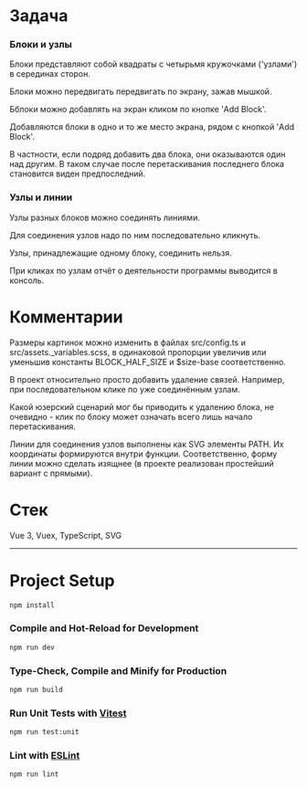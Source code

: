 # Задача

### Блоки и узлы

Блоки представляют собой квадраты с четырьмя кружочками ('узлами') в серединах сторон.

Блоки можно передвигать передвигать по экрану, зажав мышкой.

Бблоки можно добавлять на экран кликом по кнопке 'Add Block'. 

Добавляются блоки в одно и то же место экрана, рядом с кнопкой 'Add Block'. 

В частности, если подряд добавить два блока, они оказываются один над другим. В таком случае после перетаскивания последнего блока становится виден предпоследний.

### Узлы и линии

Узлы разных блоков можно соединять линиями. 

Для соединения узлов надо по ним последовательно кликнуть. 

Узлы, принадлежащие одному блоку, соединить нельзя. 

При кликах по узлам отчёт о деятельности программы выводится в консоль.

# Комментарии

Размеры картинок можно изменить в файлах src/config.ts и src/assets._variables.scss, в одинаковой пропорции увеличив или уменьшив константы BLOCK_HALF_SIZE и $size-base соответственно.

В проект относительно просто добавить удаление связей. Например, при последовательном клике по уже соединённым узлам.

Какой юзерский сценарий мог бы приводить к удалению блока, не очевидно - клик по блоку может означать всего лишь начало перетаскивания.

Линии для соединения узлов выполнены как SVG элементы PATH. Их координаты формируются внутри функции. Соответственно, форму линии можно сделать изящнее (в проекте реализован простейший вариант с прямыми).

# Стек

Vue 3, Vuex, TypeScript, SVG


______________________________________________________

# Project Setup

```sh
npm install
```

### Compile and Hot-Reload for Development

```sh
npm run dev
```

### Type-Check, Compile and Minify for Production

```sh
npm run build
```

### Run Unit Tests with [Vitest](https://vitest.dev/)

```sh
npm run test:unit
```

### Lint with [ESLint](https://eslint.org/)

```sh
npm run lint
```
